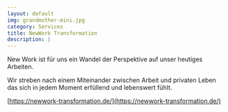```yaml
---
layout: default
img: grandmother-mini.jpg
category: Services
title: NewWork Transformation
description: |
---
```


New Work ist für uns ein Wandel der Perspektive auf unser heutiges Arbeiten.

Wir streben nach einem Miteinander zwischen Arbeit und privaten Leben das sich in jedem Moment erfüllend und lebenswert fühlt.

[https://newwork-transformation.de/](https://newwork-transformation.de/)
